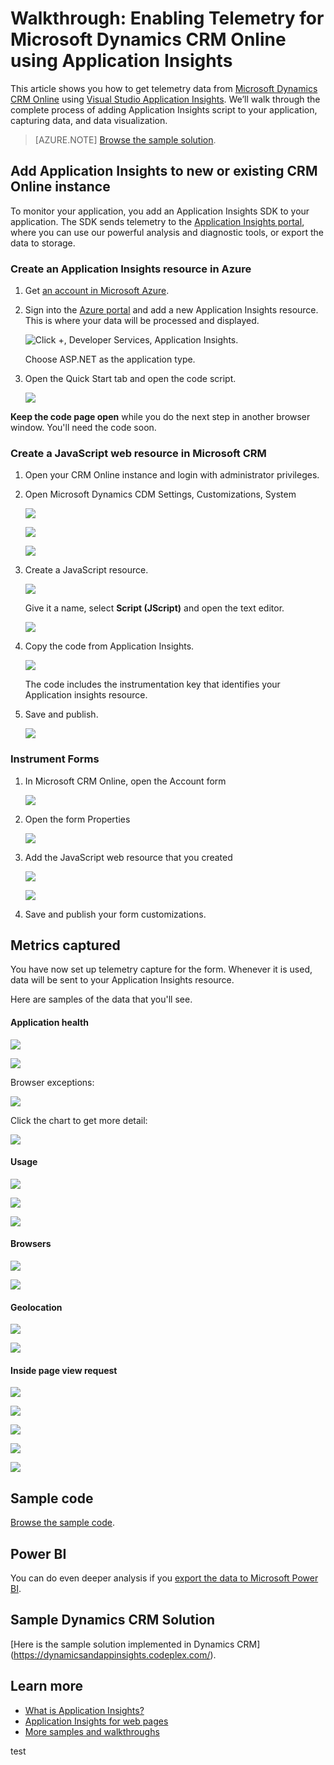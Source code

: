 <properties 
	pageTitle="Walkthrough: Monitor Microsoft Dynamics CRM with Application Insights" 
	description="Get telemetry from Microsoft Dynamics CRM Online using Application Insights. Walkthrough of setup, getting data, visualization and export." 
	services="application-insights" 
    documentationCenter=""
	authors="mazharmicrosoft" 
	manager="douge"/>

<tags 
	ms.service="application-insights" 
	ms.workload="tbd" 
	ms.tgt_pltfrm="ibiza" 
	ms.devlang="na" 
	ms.topic="article" 
	ms.date="08/04/2015" 
	ms.author="awills"/>
 
# Walkthrough: Enabling Telemetry for Microsoft Dynamics CRM Online using Application Insights

This article shows you how to get telemetry data from [Microsoft Dynamics CRM Online](https://www.dynamics.com/) using [Visual Studio Application Insights](https://azure.microsoft.com/services/application-insights/). We’ll walk through the complete process of adding Application Insights script to your application, capturing data, and data visualization.

>[AZURE.NOTE] [Browse the sample solution](https://dynamicsandappinsights.codeplex.com/).

## Add Application Insights to new or existing CRM Online instance 

To monitor your application, you add an Application Insights SDK to your application. The SDK sends telemetry to the [Application Insights portal](https://portal.azure.com), where you can use our powerful analysis and diagnostic tools, or export the data to storage.

### Create an Application Insights resource in Azure

1. Get [an account in Microsoft Azure](http://azure.com/pricing). 
2. Sign into the [Azure portal](https://portal.azure.com) and add a new Application Insights resource. This is where your data will be processed and displayed.

    ![Click +, Developer Services, Application Insights.](./media/app-insights-sample-mscrm/01.png)

    Choose ASP.NET as the application type.

3. Open the Quick Start tab and open the code script.

    ![](./media/app-insights-sample-mscrm/03.png)

**Keep the code page open** while you do the next step in another browser window. You'll need the code soon. 

### Create a JavaScript web resource in Microsoft CRM

1. Open your CRM Online instance and login with administrator privileges.
2. Open Microsoft Dynamics CDM Settings, Customizations, System

    ![](./media/app-insights-sample-mscrm/04.png)
    
    ![](./media/app-insights-sample-mscrm/05.png)


    ![](./media/app-insights-sample-mscrm/06.png)

3. Create a JavaScript resource.

    ![](./media/app-insights-sample-mscrm/07.png)

    Give it a name, select **Script (JScript)** and open the text editor.

    ![](./media/app-insights-sample-mscrm/08.png)
    
4. Copy the code from Application Insights.

    ![](./media/app-insights-sample-mscrm/09.png)

    The code includes the instrumentation key that identifies your Application insights resource.

5. Save and publish.

    ![](./media/app-insights-sample-mscrm/10.png)

### Instrument Forms

1. In Microsoft CRM Online, open the Account form

    ![](./media/app-insights-sample-mscrm/11.png)

2. Open the form Properties

    ![](./media/app-insights-sample-mscrm/12.png)

3. Add the JavaScript web resource that you created

    ![](./media/app-insights-sample-mscrm/13.png)

    ![](./media/app-insights-sample-mscrm/14.png)

4. Save and publish your form customizations.


## Metrics captured

You have now set up telemetry capture for the form. Whenever it is used, data will be sent to your Application Insights resource.

Here are samples of the data that you'll see.

#### Application health

![](./media/app-insights-sample-mscrm/15.png)

![](./media/app-insights-sample-mscrm/16.png)

Browser exceptions:

![](./media/app-insights-sample-mscrm/17.png)

Click the chart to get more detail:

![](./media/app-insights-sample-mscrm/18.png)

#### Usage

![](./media/app-insights-sample-mscrm/19.png)

![](./media/app-insights-sample-mscrm/20.png)

![](./media/app-insights-sample-mscrm/21.png)

#### Browsers

![](./media/app-insights-sample-mscrm/22.png)

![](./media/app-insights-sample-mscrm/23.png)

#### Geolocation

![](./media/app-insights-sample-mscrm/24.png)

![](./media/app-insights-sample-mscrm/25.png)

#### Inside page view request

![](./media/app-insights-sample-mscrm/26.png)

![](./media/app-insights-sample-mscrm/27.png)

![](./media/app-insights-sample-mscrm/28.png)

![](./media/app-insights-sample-mscrm/29.png)

![](./media/app-insights-sample-mscrm/30.png)

## Sample code

[Browse the sample code](https://dynamicsandappinsights.codeplex.com/).

## Power BI

You can do even deeper analysis if you [export the data to Microsoft Power BI](app-insights-export-power-bi.md).

## Sample Dynamics CRM Solution

[Here is the sample solution implemented in Dynamics CRM] (https://dynamicsandappinsights.codeplex.com/).

## Learn more

* [What is Application Insights?](app-insights-overview.md)
* [Application Insights for web pages](app-insights-javascript.md)
* [More samples and walkthroughs](app-insights-code-samples.md)

 

test
